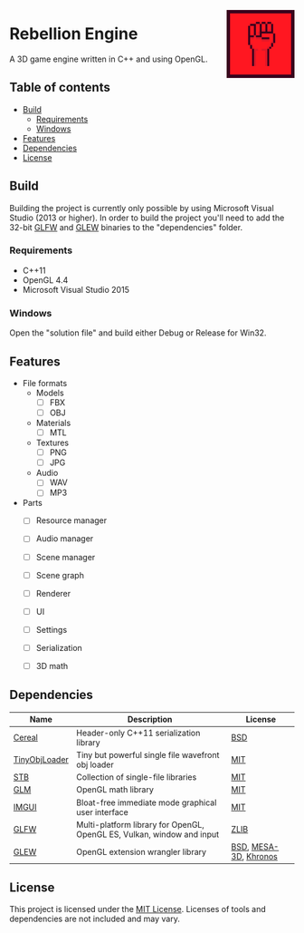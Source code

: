 <a href="https://github.com/Codestones/Rebellion-Engine"><img src="Logo.png" align="right" width="120" height="120" alt="Rebellion" title="Rebellion"></a>

# Rebellion Engine
A 3D game engine written in C++ and using OpenGL.

## Table of contents

- [Build](#build)
    - [Requirements](#requirements)
    - [Windows](#windows)
- [Features](#features)
- [Dependencies](#dependencies)
- [License](#license)

## Build
Building the project is currently only possible by using Microsoft Visual Studio (2013 or higher).
In order to build the project you'll need to add the 32-bit [GLFW](http://www.glfw.org/download.html) and [GLEW](http://glew.sourceforge.net/) binaries to the "dependencies" folder.

### Requirements

* C++11
* OpenGL 4.4
* Microsoft Visual Studio 2015

### Windows
Open the "solution file" and build either Debug or Release for Win32.

## Features
* File formats
    * Models
        * [ ] FBX
        * [ ] OBJ
    * Materials
        * [ ] MTL
    * Textures
        * [ ] PNG
        * [ ] JPG
    * Audio
        * [ ] WAV
        * [ ] MP3
 * Parts
    * [ ] Resource manager
    * [ ] Audio manager
    * [ ] Scene manager
    * [ ] Scene graph
    * [ ] Renderer
    * [ ] UI
    * [ ] Settings
    * [ ] Serialization
    * [ ] 3D math
    
    

## Dependencies
Name | Description | License
------------ | ------------- | -------------
[Cereal](https://github.com/USCiLab/cereal) | Header-only C++11 serialization library | [BSD](https://opensource.org/licenses/BSD-3-Clause)
[TinyObjLoader](https://github.com/syoyo/tinyobjloader) | Tiny but powerful single file wavefront obj loader | [MIT](https://github.com/syoyo/tinyobjloader/blob/master/LICENSE)
[STB](https://github.com/nothings/stb) | Collection of single-file libraries | [MIT](https://opensource.org/licenses/MIT)
[GLM](https://github.com/g-truc/glm) | OpenGL math library | [MIT](https://github.com/g-truc/glm/blob/master/manual.md#section0)
[IMGUI](https://github.com/ocornut/imgui) | Bloat-free immediate mode graphical user interface | [MIT](https://github.com/ocornut/imgui/blob/master/LICENSE.txt)
[GLFW](https://github.com/glfw/glfw) | Multi-platform library for OpenGL, OpenGL ES, Vulkan, window and input | [ZLIB](https://github.com/glfw/glfw/blob/master/LICENSE.md)
[GLEW](https://github.com/nigels-com/glew) | OpenGL extension wrangler library | [BSD](https://github.com/nigels-com/glew/blob/master/LICENSE.txt), [MESA-3D](http://glew.sourceforge.net/mesa.txt), [Khronos](http://glew.sourceforge.net/khronos.txt)

## License
This project is licensed under the [MIT License](https://github.com/Codestones/Rebellion-Engine/blob/master/LICENSE.md).
Licenses of tools and dependencies are not included and may vary.
